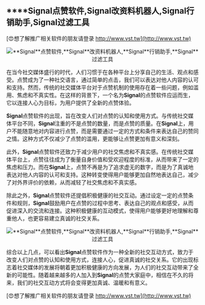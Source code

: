 ## ****Signal**点赞软件,**Signal**改资料机器人,**Signal**行销助手,**Signal**过滤工具**

[😍想了解推广相关软件的朋友请登录 http://www.vst.tw](http://www.vst.tw)

 <center><img src="https://vst.tw/MP4/tuiguang/png/0.png" alt="**Signal**点赞软件,**Signal**改资料机器人,**Signal**行销助手,**Signal**过滤工具"></center>

在当今社交媒体盛行的时代，人们习惯于在各种平台上分享自己的生活、观点和感受。点赞成为了一种社交语言，通过简单的点击，我们可以表达对他人内容的认可和支持。然而，传统的社交媒体平台对于点赞机制的使用存在着一些问题，例如滥用、焦虑和不真实性。在这样的背景下，一个名为**Signal**的点赞软件应运而生，它以连接人心为目标，为用户提供了全新的点赞体验。

**Signal**点赞软件的出现，旨在改变人们对点赞的认知和使用方式。与传统社交媒体平台不同，**Signal**注重的不是点赞的数量，而是点赞的质量。在**Signal**上，用户不能随意地对内容进行点赞，而是需要通过一定的方式和条件来表达自己的赞同之情。这种方式不仅减少了点赞的滥用，更能够让点赞更加有意义和深刻。

此外，**Signal**点赞软件还致力于减少用户的社交焦虑和不真实感。在传统社交媒体平台上，点赞往往成为了衡量自身价值和受欢迎程度的标准，从而带来了一定的焦虑和压力。而在**Signal**上，点赞不再是为了追求虚无的数字，而是为了真诚地表达对他人内容的认可和支持。这种转变使得用户能够更加自然地表达自己，减少了对外界评价的依赖，从而减轻了社交焦虑和不真实感。

除此之外，**Signal**点赞软件还提倡积极健康的社交互动。通过设定一定的点赞条件和规则，**Signal**鼓励用户在点赞的过程中思考、表达自己的观点和感受，从而促进深入的交流和连接。这种积极健康的互动模式，使得用户能够更好地理解和尊重他人，也更容易建立真诚的社交关系。

 <center><img src="https://vst.tw/MP4/tuiguang/png/7.png" alt="**Signal**点赞软件,**Signal**改资料机器人,**Signal**行销助手,**Signal**过滤工具"></center>

综合以上几点，可以看出**Signal**点赞软件作为一种全新的社交互动方式，致力于改变人们对点赞的认知和使用方式，连接人心，促进真诚的社交关系。它的出现标志着社交媒体的发展将朝着更加积极健康的方向发展，为人们的社交互动带来了全新的可能性。随着越来越多的人加入到**Signal**的点赞大家庭中，相信在不久的将来，我们的社交互动方式将会变得更加真诚、温暖和有意义。

[😍想了解推广相关软件的朋友请登录 http://www.vst.tw](http://www.vst.tw)



